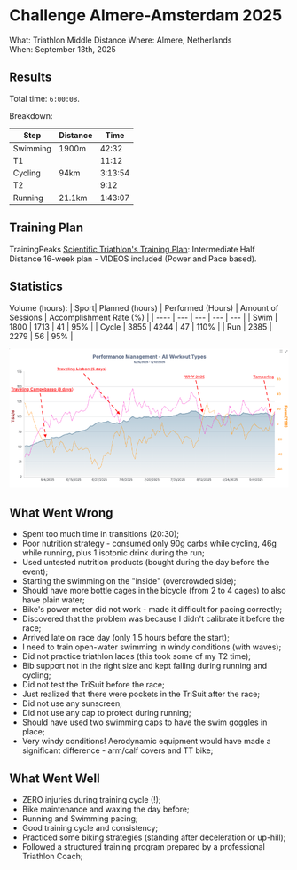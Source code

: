 # Challenge Almere-Amsterdam 2025

What: Triathlon Middle Distance
Where: Almere, Netherlands  
When: September 13th, 2025

## Results
Total time: `6:00:08`. 

Breakdown:

| Step | Distance | Time |
| --- | --- | --- |
| Swimming | 1900m | 42:32 |
| T1 | | 11:12 |
| Cycling | 94km | 3:13:54 |
| T2 | | 9:12 |
| Running | 21.1km | 1:43:07 |

## Training Plan

TrainingPeaks [Scientific Triathlon's Training Plan](https://www.trainingpeaks.com/training-plans/triathlon/half-ironman/tp-157500/intermediate-half-distance-16-week-plan-videos-included-power-and-pace-based): Intermediate Half Distance 16-week plan - VIDEOS included (Power and Pace based).

## Statistics

Volume (hours):
| Sport| Planned (hours) | Performed (Hours) | Amount of Sessions | Accomplishment Rate (%) |
| ---- | --- | --- | --- | --- |
| Swim | 1800 | 1713 | 41 |  95% |
| Cycle | 3855 | 4244  | 47  | 110%  |
| Run | 2385 | 2279 | 56 | 95% |

![TCL History](/2025/09_challenge_almere_amsterdam/image/tp_ctl_history.png)

## What Went Wrong

- Spent too much time in transitions (20:30);
- Poor nutrition strategy - consumed only 90g carbs while cycling, 46g while running, plus 1 isotonic drink during the run;
- Used untested nutrition products (bought during the day before the event);
- Starting the swimming on the "inside" (overcrowded side);
- Should have more bottle cages in the bicycle (from 2 to 4 cages) to also have plain water;
- Bike's power meter did not work - made it difficult for pacing correctly;
- Discovered that the problem was because I didn't calibrate it before the race;
- Arrived late on race day (only 1.5 hours before the start);
- I need to train open-water swimming in windy conditions (with waves);
- Did not practice triathlon laces (this took some of my T2 time);
- Bib support not in the right size and kept falling during running and cycling;
- Did not test the TriSuit before the race;
- Just realized that there were pockets in the TriSuit after the race;
- Did not use any sunscreen;
- Did not use any cap to protect during running; 
- Should have used two swimming caps to have the swim goggles in place;
- Very windy conditions! Aerodynamic equipment would have made a significant difference - arm/calf covers and TT bike;

## What Went Well

- ZERO injuries during training cycle (!);
- Bike maintenance and waxing the day before;
- Running and Swimming pacing;
- Good training cycle and consistency;
- Practiced some biking strategies (standing after deceleration or up-hill);
- Followed a structured training program prepared by a professional Triathlon Coach;

